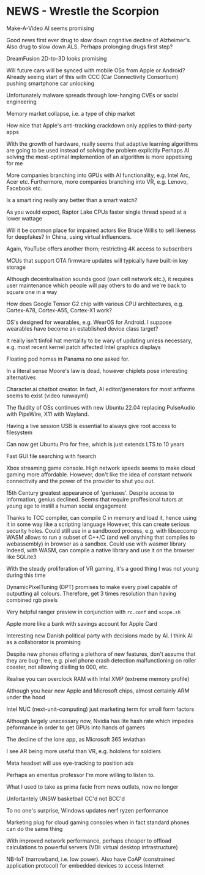 # NEWS - Wrestle the Scorpion

Make-A-Video AI seems promising

Good news first ever drug to slow down cognitive decline of Alzheimer's.
Also drug to slow down ALS.
Perhaps prolonging drugs first step?

DreamFusion 2D-to-3D looks promising

Will future cars will be synced with mobile OSs from Apple or Android?
Already seeing start of this with CCC (Car Connectivity Consortium) pushing smartphone car unlocking

Unfortunately malware spreads through low-hanging CVEs or social engineering

Memory market collapse, i.e. a type of chip market

How nice that Apple's anti-tracking crackdown only applies to third-party apps

With the growth of hardware, really seems that adaptive learning algorithms are going to be used instead of solving the problem explicitly
Perhaps AI solving the most-optimal implemention of an algorithm is more appetising for me

More companies branching into GPUs with AI functionality, e.g. Intel Arc, Acer etc.
Furthermore, more companies branching into VR, e.g. Lenovo, Facebook etc. 

Is a smart ring really any better than a smart watch?

As you would expect, Raptor Lake CPUs faster single thread speed at a lower wattage

Will it be common place for impaired actors like Bruce Willis to sell likeness for deepfakes?
In China, using virtual influencers.

Again, YouTube offers another thorn; restricting 4K access to subscribers

MCUs that support OTA firmware updates will typically have built-in key storage

Although decentralisation sounds good (own cell network etc.), it requires user maintenance which people will pay others to do and we're back to square one in a way

How does Google Tensor G2 chip with various CPU architectures, e.g. Cortex-A78, Cortex-A55, Cortex-X1 work?

OS's designed for wearables, e.g. WearOS for Android. I suppose wearables have become an established device class target?

It really isn't tinfoil hat mentality to be wary of updating unless necessary, e.g. most recent kernel patch affected Intel graphics displays

Floating pod homes in Panama no one asked for. 

In a literal sense Moore's law is dead, however chiplets pose interesting alternatives

Character.ai chatbot creator.
In fact, AI editor/generators for most artforms seems to exist (video runwayml)

The fluidity of OSs continues with new Ubuntu 22.04 replacing PulseAudio with PipeWire, X11 with Wayland.

Having a live session USB is essential to always give root access to filesystem

Can now get Ubuntu Pro for free, which is just extends LTS to 10 years

Fast GUI file searching with fsearch 

Xbox streaming game console. High network speeds seems to make cloud gaming more affordable. 
However, don't like the idea of constant network connectivity and the power of the provider to shut you out.

15th Century greatest appearance of 'geniuses'. Despite access to information, genius declined.
Seems that require proffesional tutors at young age to instill a human social engagement

Thanks to TCC compiler, can compile C in memory and load it, hence using it in some way like a scripting language
However, this can create serious security holes. Could still use in a sandboxed process, e.g. with libseccomp
WASM allows to run a subset of C++/C (and well anything that compiles to webassembly) in browser as a sandbox. Could use with wasmer library
Indeed, with WASM, can compile a native library and use it on the browser like SQLite3

With the steady proliferation of VR gaming, it's a good thing I was not young during this time

DynamicPixelTuning (DPT) promises to make every pixel capable of outputting all colours.
Therefore, get 3 times resolution than having combined rgb pixels

Very helpful ranger preview in conjunction with `rc.conf` and `scope.sh`  

Apple more like a bank with savings account for Apple Card

Interesting new Danish political party with decisions made by AI.
I think AI as a collaborator is promising

Despite new phones offering a plethora of new features, don't assume that they are bug-free, e.g. pixel phone crash detection malfunctioning on roller coaster, not allowing dialling to 000, etc.

Realise you can overclock RAM with Intel XMP (extreme memory profile)

Although you hear new Apple and Microsoft chips, almost certainly ARM under the hood

Intel NUC (next-unit-computing) just marketing term for small form factors

Although largely unecessary now, Nvidia has lite hash rate which impedes peformance in order to get GPUs into hands of gamers

The decline of the lone app, as Microsoft 365 leviathan

I see AR being more useful than VR, e.g. hololens for soldiers

Meta headset will use eye-tracking to position ads

Perhaps an emeritus professor I'm more willing to listen to.

What I used to take as prima facie from news outlets, now no longer

Unfortantely UNSW basketball CC'd not BCC'd 

To no one's surprise, Windows updates nerf ryzen performance

Marketing plug for cloud gaming consoles when in fact standard phones can do the same thing  

With improved network performance, perhaps cheaper to offload calculations to powerful servers (VDI: virtual desktop infrastructure)

NB-IoT (narrowband, i.e. low power). Also have CoAP (constrained application protocol) for embedded devices to access Internet 
